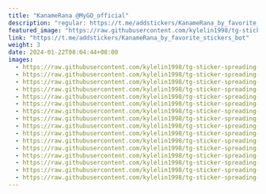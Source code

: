 ```yaml
---
title: "KanameRana @MyGO_official"
description: "regular: https://t.me/addstickers/KanameRana_by_favorite_stickers_bot"
featured_image: "https://raw.githubusercontent.com/kylelin1998/tg-sticker-spreading-worldwide-images/main/img/fce701c1-081e-4bae-bb0b-408de91a859f.jpg"
link: "https://t.me/addstickers/KanameRana_by_favorite_stickers_bot"
weight: 3
date: 2024-01-22T08:04:44+08:00
images:
  - https://raw.githubusercontent.com/kylelin1998/tg-sticker-spreading-worldwide-images/main/img/fce701c1-081e-4bae-bb0b-408de91a859f.jpg
  - https://raw.githubusercontent.com/kylelin1998/tg-sticker-spreading-worldwide-images/main/img/0f4caa35-3583-4856-9a7c-983c11c353e6.jpg
  - https://raw.githubusercontent.com/kylelin1998/tg-sticker-spreading-worldwide-images/main/img/7455ac6e-2d1b-4ccc-b69e-85903ab0e925.jpg
  - https://raw.githubusercontent.com/kylelin1998/tg-sticker-spreading-worldwide-images/main/img/cd5a88b8-0d39-461f-8991-9c66b3227b63.jpg
  - https://raw.githubusercontent.com/kylelin1998/tg-sticker-spreading-worldwide-images/main/img/68772316-dbcc-4c20-badb-b33d784b52c7.jpg
  - https://raw.githubusercontent.com/kylelin1998/tg-sticker-spreading-worldwide-images/main/img/fab3808b-f5d6-4538-bfbc-ad70f4850521.jpg
  - https://raw.githubusercontent.com/kylelin1998/tg-sticker-spreading-worldwide-images/main/img/8e85c6f5-3748-4071-bdbb-82d069b92e6b.jpg
  - https://raw.githubusercontent.com/kylelin1998/tg-sticker-spreading-worldwide-images/main/img/af320f1c-4f8d-4866-bc47-e3cec53b8cb8.jpg
  - https://raw.githubusercontent.com/kylelin1998/tg-sticker-spreading-worldwide-images/main/img/767320fa-882b-407e-9f32-91086a1667dc.jpg
  - https://raw.githubusercontent.com/kylelin1998/tg-sticker-spreading-worldwide-images/main/img/7bcf479b-88d3-4919-b1cb-0c7d60286ca0.jpg
  - https://raw.githubusercontent.com/kylelin1998/tg-sticker-spreading-worldwide-images/main/img/06d3a31f-c8d3-4351-a01e-94efcf63fdad.jpg
  - https://raw.githubusercontent.com/kylelin1998/tg-sticker-spreading-worldwide-images/main/img/ae5e02e5-fa0b-40b5-b725-93e8ae1c5a49.jpg
  - https://raw.githubusercontent.com/kylelin1998/tg-sticker-spreading-worldwide-images/main/img/4caed498-2dfd-44ed-b148-8d70b63070ae.jpg
  - https://raw.githubusercontent.com/kylelin1998/tg-sticker-spreading-worldwide-images/main/img/251b05b1-1595-4204-9e4f-8a850a3c4198.jpg
  - https://raw.githubusercontent.com/kylelin1998/tg-sticker-spreading-worldwide-images/main/img/dc91021c-e59d-4e4f-bfb8-b836de54dc8b.jpg
  - https://raw.githubusercontent.com/kylelin1998/tg-sticker-spreading-worldwide-images/main/img/633c519e-4adb-473c-8bba-3700c7130538.jpg
---
```

